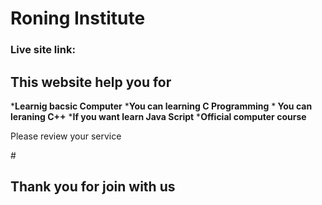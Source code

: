 # <h1>Roning Institute</h1>

<h3>Live site link: </h3>

<h2> This website help you for</h2>
*<strong>Learnig bacsic Computer</strong>
*<strong>You can learning C Programming</strong>
*<strong> You can leraning C++</strong>
*<strong>If you want learn Java Script</strong>
*<strong>Official computer course</strong>

<p>Please review your service</p>
#<h2>Thank you for join with us</h2>




